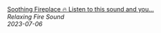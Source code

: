 <!--2024-01-14 01:04:00-->
<div class="yb">
  <a class="nodecor" href="/index.html?relaks/soothing_fireplace_listen_to_this_sound_and_you_will_fall_asleep_easily">
    <img class="preview" data-videoid="7qDGepkMXio" src="https://i.ytimg.com/vi/7qDGepkMXio/hqdefault.jpg" align="middle" alt="">
  </a>
  <div class="inlbl text">
    <a class="nodecor" href="/index.html?relaks/soothing_fireplace_listen_to_this_sound_and_you_will_fall_asleep_easily">Soothing Fireplace 🔥 Listen to this sound and you...</a><br>
    <i class="smaller2">Relaxing Fire Sound</i><br>
    <i class="smaller3">2023-07-06</i>
  </div>
</div>
